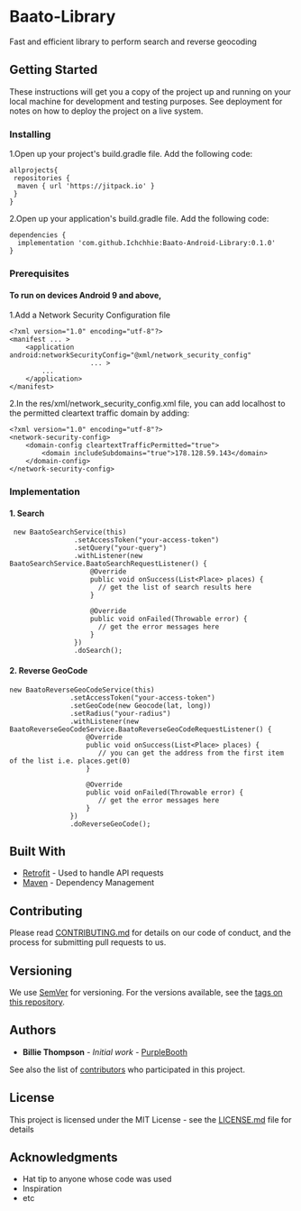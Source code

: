 # Baato-Library

Fast and efficient library to perform search and reverse geocoding

## Getting Started

These instructions will get you a copy of the project up and running on your local machine for development and testing purposes. See deployment for notes on how to deploy the project on a live system.

### Installing

 1.Open up your project's build.gradle file. Add the following code:
 
```
allprojects{
 repositories {
  maven { url 'https://jitpack.io' }
 }
}

```

2.Open up your application's build.gradle file. Add the following code:

```
dependencies {
  implementation 'com.github.Ichchhie:Baato-Android-Library:0.1.0'
}
```

### Prerequisites

#### To run on devices Android 9 and above,

1.Add a Network Security Configuration file
 
```
<?xml version="1.0" encoding="utf-8"?>
<manifest ... >
    <application android:networkSecurityConfig="@xml/network_security_config"
                    ... >
        ...
    </application>
</manifest>

```
2.In the res/xml/network_security_config.xml file, you can add localhost to the permitted cleartext traffic domain by adding:

```
<?xml version="1.0" encoding="utf-8"?>
<network-security-config>
    <domain-config cleartextTrafficPermitted="true">
        <domain includeSubdomains="true">178.128.59.143</domain>
    </domain-config>
</network-security-config>
```

### Implementation

 #### 1. Search 
 
```
 new BaatoSearchService(this)
                .setAccessToken("your-access-token")
                .setQuery("your-query")
                .withListener(new BaatoSearchService.BaatoSearchRequestListener() {
                    @Override
                    public void onSuccess(List<Place> places) {
                      // get the list of search results here
                    }

                    @Override
                    public void onFailed(Throwable error) {
                      // get the error messages here
                    }
                })
                .doSearch();

```
 #### 2. Reverse GeoCode
 
 ```
new BaatoReverseGeoCodeService(this)
                .setAccessToken("your-access-token")
                .setGeoCode(new Geocode(lat, long))
                .setRadius("your-radius")
                .withListener(new BaatoReverseGeoCodeService.BaatoReverseGeoCodeRequestListener() {
                    @Override
                    public void onSuccess(List<Place> places) {
                       // you can get the address from the first item of the list i.e. places.get(0)
                    }

                    @Override
                    public void onFailed(Throwable error) {
                       // get the error messages here
                    }
                })
                .doReverseGeoCode();

```

## Built With

* [Retrofit](https://github.com/square/retrofit) - Used to handle API requests
* [Maven](https://maven.apache.org/) - Dependency Management

## Contributing

Please read [CONTRIBUTING.md](https://gist.github.com/PurpleBooth/b24679402957c63ec426) for details on our code of conduct, and the process for submitting pull requests to us.

## Versioning

We use [SemVer](http://semver.org/) for versioning. For the versions available, see the [tags on this repository](https://github.com/your/project/tags). 

## Authors

* **Billie Thompson** - *Initial work* - [PurpleBooth](https://github.com/PurpleBooth)

See also the list of [contributors](https://github.com/your/project/contributors) who participated in this project.

## License

This project is licensed under the MIT License - see the [LICENSE.md](LICENSE.md) file for details

## Acknowledgments

* Hat tip to anyone whose code was used
* Inspiration
* etc
